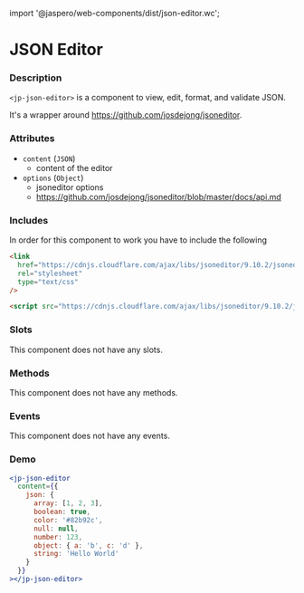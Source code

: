 import '@jaspero/web-components/dist/json-editor.wc';

# JSON Editor

### Description

`<jp-json-editor>` is a component to view, edit, format, and validate JSON.

It's a wrapper around https://github.com/josdejong/jsoneditor.

### Attributes

- `content` (`JSON`)
  - content of the editor
- `options` (`Object`)
  - jsoneditor options
  - https://github.com/josdejong/jsoneditor/blob/master/docs/api.md

### Includes

In order for this component to work you have to include the following

```html
<link
  href="https://cdnjs.cloudflare.com/ajax/libs/jsoneditor/9.10.2/jsoneditor.min.css"
  rel="stylesheet"
  type="text/css"
/>
```

```html
<script src="https://cdnjs.cloudflare.com/ajax/libs/jsoneditor/9.10.2/jsoneditor.min.js"></script>
```

### Slots

This component does not have any slots.

### Methods

This component does not have any methods.

### Events

This component does not have any events.

### Demo

```jsx live
<jp-json-editor
  content={{
    json: {
      array: [1, 2, 3],
      boolean: true,
      color: '#82b92c',
      null: null,
      number: 123,
      object: { a: 'b', c: 'd' },
      string: 'Hello World'
    }
  }}
></jp-json-editor>
```
